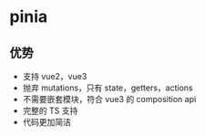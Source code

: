 # pinia

## 优势

- 支持 vue2，vue3
- 抛弃 mutations，只有 state，getters，actions
- 不需要嵌套模块，符合 vue3 的 composition api
- 完整的 TS 支持
- 代码更加简洁